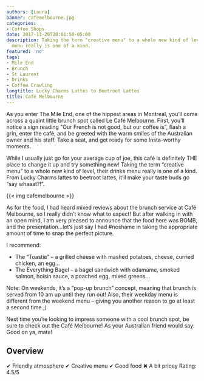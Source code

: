 ```yaml
---
authors: [Laura]
banner: cafemelbourne.jpg
categories:
- Coffee Shops
date: 2017-11-20T20:01:50-05:00
description: Taking the term "creative menu" to a whole new kind of level, their drinks
  menu really is one of a kind.
featured: 'no'
tags:
- Mile End
- Brunch
- St Laurent
- Drinks
- Coffee Crawling
longtitle: Lucky Charms Lattes to Beetroot Lattes
title: Café Melbourne
---
```


As you enter The Mile End, one of the hippest areas in Montreal, you’ll come across a quaint little brunch spot called Le Café Melbourne. First, you’ll notice a sign reading "Our French is not good, but our coffee is”, flash a grin, enter the café, and be greeted with the warm smiles of the Australian owner and his staff. Take a seat, and get ready for some Insta-worthy moments. While I usually just go for your average cup of joe, this café is definitely THE place to change it up and try something new!  Taking the term “creative menu” to a whole new kind of level, their drinks menu really is one of a kind. From Lucky Charms lattes to beetroot lattes, it’ll make your taste buds go “say whaaat?!”.

{{< img cafemelbourne >}}
As for the food, I had heard mixed reviews about the brunch service at Café Melbourne, so I really didn’t know what to expect! But after walking in with an open mind, I am very pleased to announce that the food here was BOMB, and the presentation…let’s just say I had #noshame in taking the appropriate amount of time to snap the perfect picture.  I recommend:
- The “Toastie” – a grilled cheese with mashed potatoes, cheese, curried chicken, an egg… - The Everything Bagel – a bagel sandwich with edamame, smoked salmon, hoisin sauce, a poached egg, mixed greens…Note: On weekends, it’s a “pop-up brunch” concept, meaning that brunch is served from 10 am up until they run out! Also, their weekday menu is different from the weekend menu – giving you another reason to go at least a second time ;)
Next time you’re looking to impress someone with a cool brunch spot, be sure to check out the Café Melbourne! As your Australian friend would say: Good on ya, mate! ## Overview✔ Friendly atmosphere✔ Creative menu✔ Good food✖ A bit priceyRating: 4.5/5